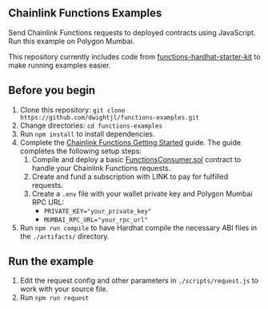 ## Chainlink Functions Examples

Send Chainlink Functions requests to deployed contracts using JavaScript. Run this example on Polygon Mumbai.

This repository currently includes code from [functions-hardhat-starter-kit](https://github.com/smartcontractkit/functions-hardhat-starter-kit) to make running examples easier.

## Before you begin

1. Clone this repository: `git clone https://github.com/dwightjl/functions-examples.git`
1. Change directories: `cd functions-examples`
1. Run `npm install` to install dependencies.
1. Complete the [Chainlink Functions Getting Started](https://docs.chain.link/chainlink-functions/getting-started) guide. The guide completes the following setup steps:
    1. Compile and deploy a basic [FunctionsConsumer.sol](https://github.com/smartcontractkit/functions-hardhat-starter-kit/blob/main/contracts/FunctionsConsumer.sol) contract to handle your Chainlink Functions requests.
    1. Create and fund a subscription with LINK to pay for fulfilled requests.
    1. Create a `.env` file with your wallet private key and Polygon Mumbai RPC URL:
        - `PRIVATE_KEY="your_private_key"`
        - `MUMBAI_RPC_URL="your_rpc_url"`
1. Run `npm run compile` to have Hardhat compile the necessary ABI files in the `./artifacts/` directory.

## Run the example

1. Edit the request config and other parameters in `./scripts/request.js` to work with your source file.
1. Run `npm run request`